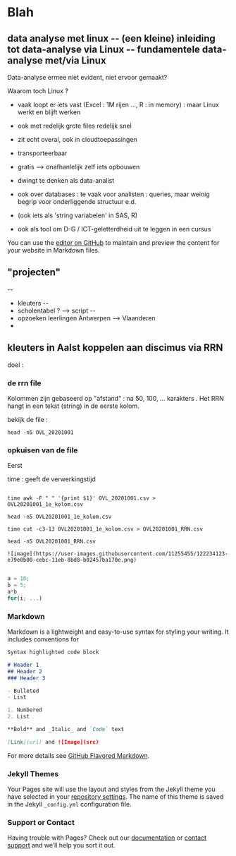# Blah

## data analyse met linux -- (een kleine) inleiding tot data-analyse via Linux -- fundamentele data-analyse met/via Linux

Data-analyse ermee niet evident, niet ervoor gemaakt?

Waarom toch Linux ? 
- vaak loopt er iets vast (Excel : 1M rijen ..., R : in memory) : maar Linux werkt en blijft werken 
- ook met redelijk grote files redelijk snel
- zit echt overal, ook in cloudtoepassingen
- transporteerbaar
- gratis --> onafhanlelijk zelf iets opbouwen 
- dwingt te denken als data-analist
- ook over databases : te vaak voor analisten : queries, maar weinig begrip voor onderliggende structuur e.d.
- (ook iets als 'string variabelen' in SAS, R)

- ook als tool om D-G / ICT-geletterdheid uit te leggen in een cursus

You can use the [editor on GitHub](https://github.com/peterjkz/PP_SBDC_test/edit/gh-pages/index.md) to maintain and preview the content for your website in Markdown files.

## "projecten"
--
- kleuters --
- scholentabel ? --> script 
-- 
- opzoeken leerlingen Antwerpen --> Vlaanderen
- 


## kleuters in Aalst koppelen aan discimus via RRN
doel : 

### de rrn file

Kolommen zijn gebaseerd op "afstand" : na 50, 100, ... karakters .
Het RRN hangt in een tekst (string) in de eerste kolom.

bekijk de file :
```shell
head -n5 OVL_20201001
```

### opkuisen van de file
Eerst

time : geeft de verwerkingstijd

```shell

time awk -F " " '{print $1}' OVL_20201001.csv > OVL20201001_1e_kolom.csv

head -n5 OVL20201001_1e_kolom.csv

time cut -c3-13 OVL20201001_1e_kolom.csv > OVL20201001_RRN.csv

head -n5 OVL20201001_RRN.csv

![image](https://user-images.githubusercontent.com/11255455/122234123-e79e0b00-cebc-11eb-8bd8-b02457ba170e.png)

```

```javascript

a = 10;
b = 5;
a*b 
for(i; ...)
```



### Markdown
Markdown is a lightweight and easy-to-use syntax for styling your writing. It includes conventions for

```markdown
Syntax highlighted code block

# Header 1
## Header 2
### Header 3

- Bulleted
- List

1. Numbered
2. List

**Bold** and _Italic_ and `Code` text

[Link](url) and ![Image](src)
```

For more details see [GitHub Flavored Markdown](https://guides.github.com/features/mastering-markdown/).

### Jekyll Themes

Your Pages site will use the layout and styles from the Jekyll theme you have selected in your [repository settings](https://github.com/peterjkz/PP_SBDC_test/settings/pages). The name of this theme is saved in the Jekyll `_config.yml` configuration file.

### Support or Contact

Having trouble with Pages? Check out our [documentation](https://docs.github.com/categories/github-pages-basics/) or [contact support](https://support.github.com/contact) and we’ll help you sort it out.
